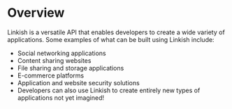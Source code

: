 # Overview

Linkish is a versatile API that enables developers to create a wide variety of
applications. Some examples of what can be built using Linkish include:

- Social networking applications
- Content sharing websites
- File sharing and storage applications
- E-commerce platforms
- Application and website security solutions
- Developers can also use Linkish to create entirely new types of applications
  not yet imagined!
